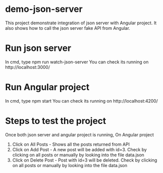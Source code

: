 # demo-json-server
This project demonstrate integration of json server with Angular project. It also shows how to call the json server fake API from Angular.

# Run json server
In cmd, type npm run watch-json-server
You can check its running on http://localhost:3000/

# Run Angular project
In cmd, type npm start
You can check its running on http://localhost:4200/

# Steps to test the project
Once both json server and angular project is running, On Angular project
1. Click on All Posts - Shows all the posts returned from API
2. Click on Add Post - A new post will be added with id=3. Check by clicking on all posts or manually by looking into the file data.json
3. Click on Delete Post - Post with id=3 will be deleted. Check by clicking on all posts or manually by looking into the file data.json
